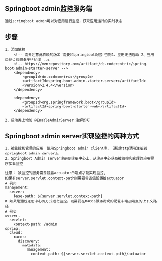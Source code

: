 ## Springboot admin监控服务端
    通过springboot admin可以对应用进行监控，获取应用运行的实时状态
    
## 步骤
    1、添加依赖
        <!-- 需要注意此依赖的版本 需要和springboot配套 否则1、应用无法启动 2、应用启动之后服务无法访问 -->
        <!-- https://mvnrepository.com/artifact/de.codecentric/spring-boot-admin-starter-server -->
        <dependency>
            <groupId>de.codecentric</groupId>
            <artifactId>spring-boot-admin-starter-server</artifactId>
            <version>2.4.4</version>
        </dependency>

        <dependency>
            <groupId>org.springframework.boot</groupId>
            <artifactId>spring-boot-starter-web</artifactId>
        </dependency>
    
    2、启动类上增加 @EnableAdminServer 注解即可

## Springboot admin server实现监控的两种方式
    1、被监控和管理的应用，使用Springboot admin client库， 通过http调用注册到springboot admin server上
    2、Springboot Admin server注册到注册中心上，从注册中心获取被监控和管理的应用程序实现监控
    
    注意： 被监控的服务需要暴露actuator的端点才能实现监控, 
    如果有server.servlet.context-path则需要将该值设置给actuator
    # 例如
    management:
      server:
        base-path: ${server.servlet.context-path}
    # 如果是通过注册中心的方式进行监控，则需要在nacos服务发现的配置中增加端点的上下文路径
    # 例如
    server:
      servlet:
        context-path: /admin
    spring:
      cloud:
        nacos:
          discovery:
            metadata:
              management:
                context-path: ${server.servlet.context-path}/actuator